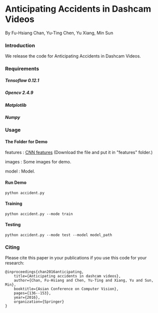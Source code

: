# Anticipating Accidents in Dashcam Videos
By Fu-Hsiang Chan, Yu-Ting Chen, Yu Xiang, Min Sun

### Introduction

We release the code for Anticipating Accidents in Dashcam Videos. 

### Requirements

##### Tensoflow 0.12.1
##### Opencv 2.4.9
##### Matplotlib
##### Numpy


### Usage

#### The Folder for Demo
features : [CNN features](https://drive.google.com/open?id=0B8xi2Pbo0n2gaG84ZTNKMXZtbGc) (Download the file and put it in "features" folder.)

images : Some images for demo.

model : Model.

#### Run Demo
```
python accident.py
```

#### Training
```
python accident.py --mode train
```

#### Testing
```
python accident.py --mode test --model model_path
```

### Citing

Please cite this paper in your publications if you use this code for your research:

    @inproceedings{chan2016anticipating,
        title={Anticipating accidents in dashcam videos},
        author={Chan, Fu-Hsiang and Chen, Yu-Ting and Xiang, Yu and Sun, Min},
        booktitle={Asian Conference on Computer Vision},
        pages={136--153},
        year={2016},
        organization={Springer}
    }
